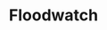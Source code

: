 ---
title:  "Floodwatch"
description: "We spend hours a day online, and we see ads on every webpage we visit. But we don’t have any way of tracking the ads we’re being served — we don’t even know how many ads the average person sees in a given day.<br><br>Currently, the ad industry has the power to gather whatever information they want about you and tailor their marketing strategies to whoever they’ve decided you are. This is not only invasive, it’s resulting in a browsing environment that constantly reinforces a demographic identity being ascribed to you by corporations — if they think you’re an upper middle-class woman in her 30s you might see only ads for fancy purses, diapers and wedding gowns, while your lower-income male counterpart might see ads for payday loans, big-screen TVs and fast food.<br><br>We want to take back control over our data and fight against surveillance advertising, but to do that we need tools to understand what the ad industry is up to.<br><br>Floodwatch is a Chrome extension that tracks the ads you see as you browse the internet. It offers tools to help you understand both the volume and the types of ads you’re being served during the course of normal browsing, with the goal of increasing awareness of how advertisers track your browsing behavior, build their version of your online identity, and target their ads to you as an individual. We want to assemble the largest amount of advertising data we can — and then not give it to the advertisers.<br><br>We want to empower everyday users with at least as much information as the advertisers have about them, and put choice back in your hands."

category: floodwatch
year: 2014-2016

press: <a target='_blank' href='https://www.washingtonpost.com/news/the-switch/wp/2014/10/15/turning-the-tables-on-online-advertisers-2'>Washington Post</a>, <a target='_blank' href='http://gizmodo.com/who-does-your-browser-history-say-you-are-1643372616'>Gizmodo</a>, <a target='_blank' href='https://www.fastcodesign.com/3036860/infographic-of-the-day/a-tool-to-track-the-advertisers-tracking-you'>Fast Company</a>, <a target='_blank' href='http://www.businessinsider.com/floodwatch-ad-tracking-chrome-extension-2014-10'>Business Insider</a>, <a target='_blank' href='https://flowingdata.com/2014/10/08/tracking-the-ad-industry/'>Flowing Data</a>
index: 4
images: ['https://player.vimeo.com/video/153158292', 'tumblr_nd3e28dCkB1stbx71o1_1280.jpg', 'adviz15_10_5.jpg']
tags: ['web', 'interactive', 'crowdsourcing']
for: "[Ford Foundation](https://www.fordfoundation.org/)"
---